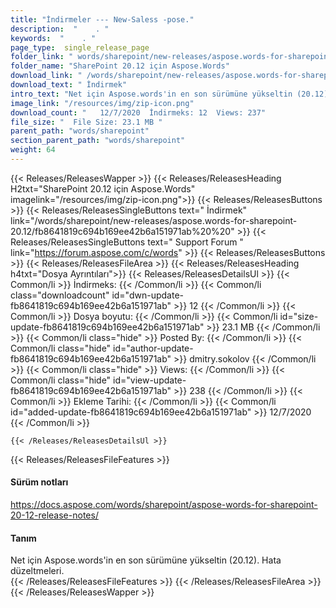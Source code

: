 ```yaml
---
title: "İndirmeler --- New-Saless -pose." 
description:  "    . " 
keywords:  "    . " 
page_type:  single_release_page
folder_link: " words/sharepoint/new-releases/aspose.words-for-sharepoint-20.12/"
folder_name: "SharePoint 20.12 için Aspose.Words"
download_link: " /words/sharepoint/new-releases/aspose.words-for-sharepoint-20.12/fb8641819c694b169ee42b6a151971ab"
download_text: " İndirmek"
intro_text: "Net için Aspose.words'in en son sürümüne yükseltin (20.12). Hata düzeltmeleri."
image_link: "/resources/img/zip-icon.png"
download_count: "   12/7/2020  İndirmeks: 12  Views: 237"
file_size: "  File Size: 23.1 MB "
parent_path: "words/sharepoint"
section_parent_path: "words/sharepoint"
weight: 64
---
```


{{< Releases/ReleasesWapper >}}
  {{< Releases/ReleasesHeading H2txt="SharePoint 20.12 için Aspose.Words" imagelink="/resources/img/zip-icon.png">}}
  {{< Releases/ReleasesButtons >}}
    {{< Releases/ReleasesSingleButtons text=" İndirmek" link="/words/sharepoint/new-releases/aspose.words-for-sharepoint-20.12/fb8641819c694b169ee42b6a151971ab%20%20" >}}
    {{< Releases/ReleasesSingleButtons text=" Support Forum " link="https://forum.aspose.com/c/words" >}}
  {{< Releases/ReleasesButtons >}}
  {{< Releases/ReleasesFileArea >}}
    {{< Releases/ReleasesHeading h4txt="Dosya Ayrıntıları">}}
    {{< Releases/ReleasesDetailsUl >}}
            {{< Common/li  >}} İndirmeks: {{< /Common/li >}} 
      {{< Common/li class="downloadcount" id="dwn-update-fb8641819c694b169ee42b6a151971ab" >}} 12 {{< /Common/li >}} 
      {{< Common/li  >}} Dosya boyutu: {{< /Common/li >}} 
      {{< Common/li id="size-update-fb8641819c694b169ee42b6a151971ab" >}} 23.1 MB {{< /Common/li >}} 
      {{< Common/li  class="hide" >}} Posted By: {{< /Common/li >}} 
      {{< Common/li class="hide" id="author-update-fb8641819c694b169ee42b6a151971ab" >}} dmitry.sokolov {{< /Common/li >}} 
      {{< Common/li class="hide"  >}} Views: {{< /Common/li >}} 
      {{< Common/li class="hide" id="view-update-fb8641819c694b169ee42b6a151971ab" >}} 238 {{< /Common/li >}} 
      {{< Common/li  >}} Ekleme Tarihi: {{< /Common/li >}} 
      {{< Common/li id="added-update-fb8641819c694b169ee42b6a151971ab" >}} 12/7/2020 {{< /Common/li >}} 

    {{< /Releases/ReleasesDetailsUl >}}

  {{< Releases/ReleasesFileFeatures >}}
      <h4>Sürüm notları</h4><div><a href="https://docs.aspose.com/words/sharepoint/aspose-words-for-sharepoint-20-12-release-notes/">https://docs.aspose.com/words/sharepoint/aspose-words-for-sharepoint-20-12-release-notes/</a></div><h4>Tanım</h4><div class="HTMLDescription">Net için Aspose.words'in en son sürümüne yükseltin (20.12). Hata düzeltmeleri.</div>
  {{< /Releases/ReleasesFileFeatures >}}
 {{< /Releases/ReleasesFileArea >}}
{{< /Releases/ReleasesWapper >}}


